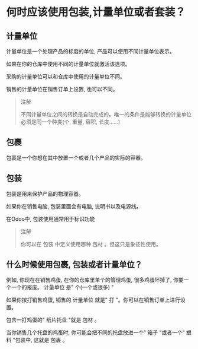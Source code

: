 # 何时应该使用包装,计量单位或者套装？

## 计量单位

计量单位是一个处理产品的标度的单位, 产品可以使用不同计量单位表示。

如果在你的仓库中使用不同的计量单位就激活该选项。

采购的计量单位可以和仓库中使用的计量单位不同。

销售的计量单位在销售订单上设置, 也可以不同。

> 注解
>
> 不同计量单位之间的转换是自动完成的。唯一的条件是能够转换的计量单位必须是同一个种类\(个, 重量, 容积, 长度……\)

## 包裹

包裹是一个你想在其中放置一个或者几个产品的实际的容器。

## 包装

包装是用来保护产品的物理容器。

如果你在销售电脑, 包装里面会有电脑, 说明书以及电源线。

在Odoo中, 包装使用通常用于标识功能

> 注解
>
> 你可以在 包装 中定义使用哪种 包材 。但这只是象征性使用。

## 什么时候使用包裹, 包装或者计量单位？

例如, 你现在在销售鸡蛋, 在你的仓库里单个的管理鸡蛋, 很多鸡蛋坏掉了, 你要一个一个的报废。 计量单位 是" 个\(一个或很多\) "

如果你按打销售鸡蛋, 销售的 计量单位 就是" 打 "。你可以在销售订单上进行设置。

包含一打鸡蛋的" 纸片托盘 "就是 包材 。

当你销售几个托盘的鸡蛋时, 你可能会把不同的托盘放进一个" 箱子 "或者一个" 塑料 "包装中, 这就是 包裹 。

